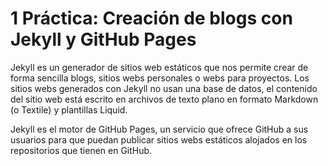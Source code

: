 # 1 Práctica: Creación de blogs con Jekyll y GitHub Pages
Jekyll es un generador de sitios web estáticos que nos permite crear de forma sencilla blogs, sitios webs personales o webs para proyectos. Los sitios webs generados con Jekyll no usan una base de datos, el contenido del sitio web está escrito en archivos de texto plano en formato Markdown (o Textile) y plantillas Liquid.

Jekyll es el motor de GitHub Pages, un servicio que ofrece GitHub a sus usuarios para que puedan publicar sitios webs estáticos alojados en los repositorios que tienen en GitHub.
